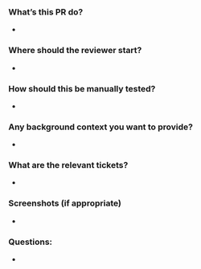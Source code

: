 
### What’s this PR do?
*
### Where should the reviewer start?
*
### How should this be manually tested?
*
### Any background context you want to provide?
*
### What are the relevant tickets?
*
### Screenshots (if appropriate)
*
### Questions:
*
